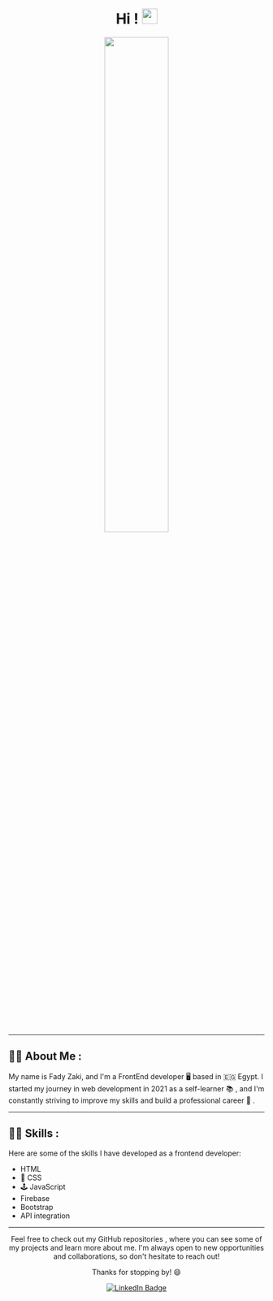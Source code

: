 <div id="header" align="center">
  <h1>
    Hi !
    <img src="https://media.giphy.com/media/hvRJCLFzcasrR4ia7z/giphy.gif" width="30px"/>
  </h1>
    <img src="https://media.giphy.com/media/v1.Y2lkPTc5MGI3NjExMTYyYTEzNjY2MjIxMDA5MzQ1ZDY3MzAxZmM0YmI4NzE4MzdjZWM5MSZjdD1n/f3iwJFOVOwuy7K6FFw/giphy.gif" width="50%">
</div>

---

## :man_technologist: About Me :
My name is Fady Zaki, and I'm a FrontEnd developer :desktop_computer: based in :egypt: Egypt. I started my journey in web development in 2021 as a self-learner :books: , and I'm constantly striving to improve my skills and build a professional career :rocket: .

---

## :astronaut: Skills :
Here are some of the skills I have developed as a frontend developer:

- HTML
- :art: CSS
- :joystick: JavaScript
- Firebase
- Bootstrap
- API integration

---

<div id="footer" align="center">
Feel free to check out my GitHub repositories , where you can see some of my projects and learn more about me. I'm always open to new opportunities and collaborations, so don't hesitate to reach out!

Thanks for stopping by! :smile:
  <div>
    <a href="https://www.linkedin.com/in/fady-zaki-944a71229/">
      <img src="https://img.shields.io/badge/LinkedIn-blue?style=for-the-badge&logo=linkedin&logoColor=white" alt="LinkedIn Badge"/>
    </a>
  </div>
</div>
